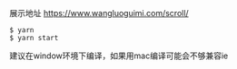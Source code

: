 展示地址 https://www.wangluoguimi.com/scroll/

```
$ yarn
$ yarn start
```


建议在window环境下编译，如果用mac编译可能会不够兼容ie
